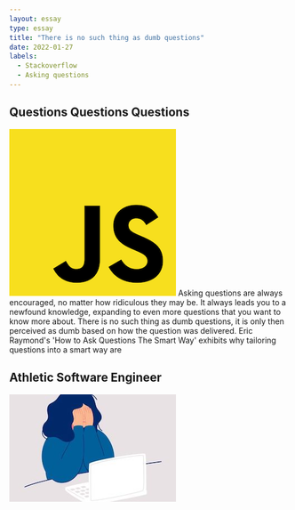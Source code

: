 ```yaml
---
layout: essay
type: essay
title: "There is no such thing as dumb questions"
date: 2022-01-27
labels:
  - Stackoverflow
  - Asking questions
---
```


## Questions Questions Questions

<img class="ui medium right floated rounded image" src="../images/jslogo.png">
  Asking questions are always encouraged, no matter how ridiculous they may be. It always leads you to a newfound knowledge, expanding to even more questions that you want to know more about. There is no such thing as dumb questions, it is only then perceived as dumb based on how the question was delivered. Eric Raymond's 'How to Ask Questions The Smart Way' exhibits why tailoring questions into a smart way are         
  


## Athletic Software Engineer
     
<img class="ui medium left floated rounded image" src="../images/overwhelming.jpeg">




